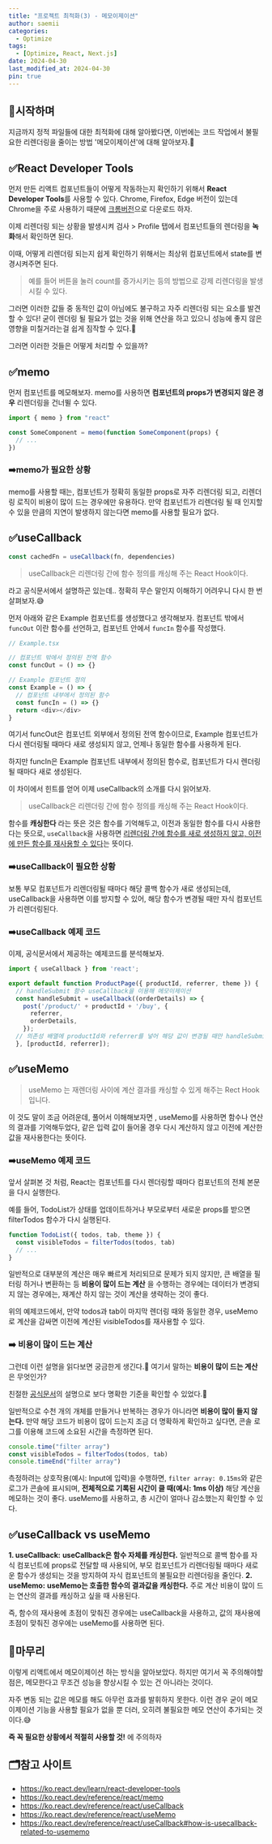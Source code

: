 ```yaml
---
title: "프로젝트 최적화(3) - 메모이제이션"
author: saemii
categories:
  - Optimize
tags:
  - [Optimize, React, Next.js]
date: 2024-04-30
last_modified_at: 2024-04-30
pin: true
---
```


## 📌시작하며

지금까지 정적 파일들에 대한 최적화에 대해 알아봤다면, 이번에는 코드 작업에서 불필요한 리렌더링을 줄이는 방법 '메모이제이션'에 대해 알아보자.🥰

## ✅React Developer Tools

먼저 만든 리액트 컴포넌트들이 어떻게 작동하는지 확인하기 위해서 **React Developer Tools**를 사용할 수 있다. Chrome, Firefox, Edge 버전이 있는데 Chrome을 주로 사용하기 때문에 [크롬버전](https://chromewebstore.google.com/detail/react-developer-tools/fmkadmapgofadopljbjfkapdkoienihi?hl=en&pli=1)으로 다운로드 하자.

이제 리렌더링 되는 상황을 발생시켜 검사 > Profile 탭에서 컴포넌트들의 렌더링을 **녹화**해서 확인하면 된다.

이때, 어떻게 리렌더링 되는지 쉽게 확인하기 위해서는 최상위 컴포넌트에서 state를 변경시켜주면 된다.

> 예를 들어 버튼을 눌러 count를 증가시키는 등의 방법으로 강제 리렌더링을 발생시킬 수 있다.

그러면 이러한 값들 중 동적인 값이 아님에도 불구하고 자주 리렌더링 되는 요소를 발견할 수 있다! 굳이 렌더링 될 필요가 없는 것을 위해 연산을 하고 있으니 성능에 좋지 않은 영향을 미칠거라는걸 쉽게 짐작할 수 있다.🤔

그러면 이러한 것들은 어떻게 처리할 수 있을까?

## ✅memo

먼저 컴포넌트를 메모해보자. memo를 사용하면 **컴포넌트의 props가 변경되지 않은 경우** 리렌더링을 건너뛸 수 있다.

```javascript
import { memo } from "react"

const SomeComponent = memo(function SomeComponent(props) {
  // ...
})
```

### ➡️memo가 필요한 상황

memo를 사용할 때는, 컴포넌트가 정확히 동일한 props로 자주 리렌더링 되고, 리렌더링 로직이 비용이 많이 드는 경우에만 유용하다. 만약 컴포넌트가 리렌더링 될 때 인지할 수 있을 만큼의 지연이 발생하지 않는다면 memo를 사용할 필요가 없다.

## ✅useCallback

```javascript
const cachedFn = useCallback(fn, dependencies)
```

> useCallback은 리렌더링 간에 함수 정의를 캐싱해 주는 React Hook이다.

라고 공식문서에서 설명하곤 있는데.. 정확히 무슨 말인지 이해하기 어려우니 다시 한 번 살펴보자.😅

먼저 아래와 같은 Example 컴포넌트를 생성했다고 생각해보자. 컴포넌트 밖에서 `funcOut` 이란 함수를 선언하고, 컴포넌트 안에서 `funcIn` 함수를 작성했다.

```typescript
// Example.tsx

// 컴포넌트 밖에서 정의된 전역 함수
const funcOut = () => {}

// Example 컴포넌트 정의
const Example = () => {
  // 컴포넌트 내부에서 정의된 함수
  const funcIn = () => {}
  return <div></div>
}
```

여기서 funcOut은 컴포넌트 외부에서 정의된 전역 함수이므로, Example 컴포넌트가 다시 렌더링될 때마다 새로 생성되지 않고, 언제나 동일한 함수를 사용하게 된다.

하지만 funcIn은 Example 컴포넌트 내부에서 정의된 함수로, 컴포넌트가 다시 렌더링될 때마다 새로 생성된다.

이 차이에서 힌트를 얻어 이제 useCallback의 소개를 다시 읽어보자.

> useCallback은 리렌더링 간에 함수 정의를 캐싱해 주는 React Hook이다.

함수를 **캐싱한다** 라는 뜻은 것은 함수를 기억해두고, 이전과 동일한 함수를 다시 사용한다는 뜻으로, `useCallback`을 사용하면 <u>리렌더링 간에 함수를 새로 생성하지 않고, 이전에 만든 함수를 재사용할 수 있다</u>는 뜻이다.

### ➡️useCallback이 필요한 상황

보통 부모 컴포넌트가 리렌더링될 때마다 해당 콜백 함수가 새로 생성되는데, useCallback을 사용하면 이를 방지할 수 있어, 해당 함수가 변경될 때만 자식 컴포넌트가 리렌더링된다.

### ➡️useCallback 예제 코드

이제, 공식문서에서 제공하는 예제코드를 분석해보자.

```javascript
import { useCallback } from 'react';

export default function ProductPage({ productId, referrer, theme }) {
  // handleSubmit 함수 useCallback을 이용해 메모이제이션
  const handleSubmit = useCallback((orderDetails) => {
    post('/product/' + productId + '/buy', {
      referrer,
      orderDetails,
    });
  // 의존성 배열에 productId와 referrer를 넣어 해당 값이 변경될 때만 handleSubmit 함수가 다시 생성됨
  }, [productId, referrer]);


```

## ✅useMemo

> useMemo 는 재렌더링 사이에 계산 결과를 캐싱할 수 있게 해주는 Rect Hook 입니다.

이 것도 말이 조금 어려운데, 풀어서 이해해보자면 , useMemo를 사용하면 함수나 연산의 결과를 기억해두었다, 같은 입력 값이 들어올 경우 다시 계산하지 않고 이전에 계산한 값을 재사용한다는 뜻이다.

### ➡️useMemo 예제 코드

앞서 살펴본 것 처럼, React는 컴포넌트를 다시 렌더링할 때마다 컴포넌트의 전체 본문을 다시 실행한다.

예를 들어, TodoList가 상태를 업데이트하거나 부모로부터 새로운 props를 받으면 filterTodos 함수가 다시 실행된다.

```javascript
function TodoList({ todos, tab, theme }) {
  const visibleTodos = filterTodos(todos, tab)
  // ...
}
```

일반적으로 대부분의 계산은 매우 빠르게 처리되므로 문제가 되지 않지만, 큰 배열을 필터링 하거나 변환하는 등 **비용이 많이 드는 계산** 을 수행하는 경우에는 데이터가 변경되지 않는 경우에는, 재계산 하지 않는 것이 계산을 생략하는 것이 좋다.

위의 예제코드에서, 만약 todos과 tab이 마지막 렌더링 때와 동일한 경우, useMemo로 계산을 감싸면 이전에 계산된 visibleTodos를 재사용할 수 있다.

### ➡️ 비용이 많이 드는 계산

그런데 이런 설명을 읽다보면 궁금한게 생긴다.🤔 여기서 말하는 **비용이 많이 드는 계산** 은 무엇인가?

친절한 [공식문서](https://ko.react.dev/reference/react/useMemo#memoizing-a-function)의 설명으로 보다 명확한 기준을 확인할 수 있었다.🥳

일반적으로 수천 개의 개체를 만들거나 반복하는 경우가 아니라면 **비용이 많이 들지 않는다.** 만약 해당 코드가 비용이 많이 드는지 조금 더 명확하게 확인하고 싶다면, 콘솔 로그를 이용해 코드에 소요된 시간을 측정하면 된다.

```javascript
console.time("filter array")
const visibleTodos = filterTodos(todos, tab)
console.timeEnd("filter array")
```

측정하려는 상호작용(예시: Input에 입력)을 수행하면, `filter array: 0.15ms`와 같은 로그가 콘솔에 표시되며, **전체적으로 기록된 시간이 클 때(예시: 1ms 이상)** 해당 계산을 메모하는 것이 좋다. useMemo를 사용하고, 총 시간이 얼마나 감소했는지 확인할 수 있다.

## ✅useCallback vs useMemo

**1. useCallback:**
**useCallback은 함수 자체를 캐싱한다.**
일반적으로 콜백 함수를 자식 컴포넌트에 props로 전달할 때 사용되어, 부모 컴포넌트가 리렌더링될 때마다 새로운 함수가 생성되는 것을 방지하여 자식 컴포넌트의 불필요한 리렌더링을 줄인다.
**2. useMemo:**
**useMemo는 호출한 함수의 결과값을 캐싱한다.**
주로 계산 비용이 많이 드는 연산의 결과를 캐싱하고 싶을 때 사용된다.

즉, 함수의 재사용에 초점이 맞춰진 경우에는 useCallback을 사용하고, 값의 재사용에 초점이 맞춰진 경우에는 useMemo를 사용하면 된다.

## 📩마무리

이렇게 리액트에서 메모이제이션 하는 방식을 알아보았다. 하지만 여기서 꼭 주의해야할 점은, 메모한다고 무조건 성능을 향상시킬 수 있는 건 아니라는 것이다.

자주 변동 되는 값은 메모를 해도 아무런 효과를 발휘하지 못한다. 이런 경우 굳이 메모이제이션 기능을 사용할 필요가 없을 뿐 더러, 오히려 불필요한 메모 연산이 추가되는 것이다.😅

**즉 꼭 필요한 상황에서 적절히 사용할 것!** 에 주의하자

## 🗂️참고 사이트

- https://ko.react.dev/learn/react-developer-tools
- https://ko.react.dev/reference/react/memo
- https://ko.react.dev/reference/react/useCallback
- https://ko.react.dev/reference/react/useMemo
- https://ko.react.dev/reference/react/useCallback#how-is-usecallback-related-to-usememo
